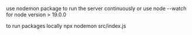 use nodemon package to run the server continuously or use 
node --watch for node version > 19.0.0

to run packages locally npx nodemon src/index.js